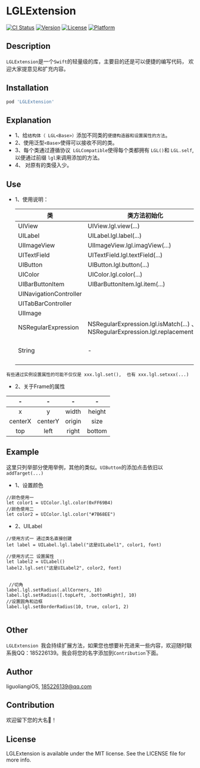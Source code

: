 # LGLExtension

[![CI Status](https://img.shields.io/travis/lgliang/LGLExtension.svg?style=flat)](https://travis-ci.org/lgliang/LGLExtension)
[![Version](https://img.shields.io/cocoapods/v/LGLExtension.svg?style=flat)](https://cocoapods.org/pods/LGLExtension)
[![License](https://img.shields.io/cocoapods/l/LGLExtension.svg?style=flat)](https://cocoapods.org/pods/LGLExtension)
[![Platform](https://img.shields.io/cocoapods/p/LGLExtension.svg?style=flat)](https://cocoapods.org/pods/LGLExtension)

## Description 
 
 `LGLExtension`是一个`Swift`的轻量级的库，主要目的还是可以便捷的编写代码， 欢迎大家提意见和扩充内容。


## Installation

```ruby
pod 'LGLExtension'
```

## Explanation

- 1、给`结构体（ LGL<Base>）`添加不同类的`便捷构造器和设置属性的方法`。
- 2、使用泛型`<Base>`使得可以接收不同的类。
- 3、每个类通过遵循协议` LGLCompatible`使得每个类都拥有 `LGL()`和 `LGL.self`,以便通过前缀 `lgl`来调用添加的方法。
- 4、 对原有的类侵入少。

## Use

- 1、使用说明：

  | 类  | 类方法初始化 |  实例（xxx）设置属性 |
  | --- |--- |--- |
  | UIView |   UIView.lgl.view(...) |  xxx.lgl.set(...) |
  | UILabel |   UILabel.lgl.label(...) |  xxx.lgl.set(...) |
  | UIImageView |   UIImageView.lgl.imagView(...) |  xxx.lgl.set(...) |
  | UITextField |   UITextField.lgl.textField(...) |  xxx.lgl.set(...) |
  | UIButton |   UIButton.lgl.button(...) |  xxx.lgl.set(...) |
  | UIColor |   UIColor.lgl.color(...) |   |
  | UIBarButtonItem |   UIBarButtonItem.lgl.item(...) |   |
  | UINavigationController |    |  xxx.lgl.set(...) |
  | UITabBarController |    |  xxx.lgl.set(...) |
  | UIImage |   |  xxx.lgl.set(...) |
  | NSRegularExpression | NSRegularExpression.lgl.isMatch(...) 、 NSRegularExpression.lgl.replacement(...)| - |
  | String | -| xxx.lgl.set(...)、 xxx.lgl.get(...) 、  xxx.lgl.isMatch(...) 、xxx.lgl.isCharacterSetWithStr(...)|

 `有些通过实例设置属性的可能不仅仅是 xxx.lgl.set(),  也有 xxx.lgl.setxxx(...)`

- 2、关于Frame的属性

| -  | - |  -|  -|
| :-: |:-: |:-: |:-: |
| x | y |width |height|
|centerX | centerY | origin | size|
| top| left | right | bottom |

## Example 

这里只列举部分使用举例，其他的类似。`UIButton`的添加点击依旧以`addTarget(...)`
- 1、设置颜色
```
//颜色使用一
let color1 = UIColor.lgl.color(0xFF69B4)
//颜色使用二
let color2 = UIColor.lgl.color("#7B68EE")
```

- 2、UILabel

``` 
//使用方式一 通过类名直接创建
let label = UILabel.lgl.label("这是UILabel1", color1, font)

//使用方式二 设置属性
let label2 = UILabel()
label2.lgl.set("这是UILabel2", color2, font)


 //切角
label.lgl.setRadius(.allCorners, 10)
label.lgl.setRadius([.topLeft, .bottomRight], 10)
//设置圆角和边框
label.lgl.setBorderRadius(10, true, color1, 2)
        
```

## Other

`LGLExtension `我会持续扩展方法，如果您也想要补充进来一些内容，欢迎随时联系我QQ：185226139。我会将您的名字添加到`Contribution`下面。

## Author

liguoliangiOS, 185226139@qq.com

## Contribution 

欢迎留下您的大名🙂！

## License

LGLExtension is available under the MIT license. See the LICENSE file for more info.
